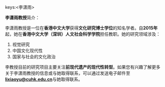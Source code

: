 keys:<李潇雨>


**李潇雨教授**简介：

李潇雨教授是一位在**香港中文大学**获得**文化研究博士学位**的知名学者。自**2015年**起，她在**香港中文大学（深圳）人文社会科学学院**担任教职。她的研究领域涉及：

1. 视觉研究
2. 中国文化现代性
3. 国家与社会的文化政治

李教授目前的研究项目主要关注**前现代遗产的现代性转型**。如果您有兴趣了解更多关于李潇雨教授的信息或与她取得联系，可以通过发送电子邮件至**lixiaoyu@cuhk.edu.cn**与她取得联系。